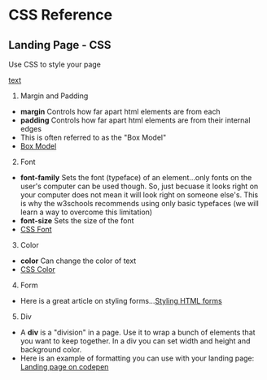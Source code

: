 # CSS Reference #
## Landing Page - CSS ##
Use CSS to style your page

[text](link)

1. Margin and Padding 
- __margin__ Controls how far apart html elements are from each
- __padding__ Controls how far apart html elements are from their internal edges
- This is often referred to as the "Box Model" 
- [Box Model](www.w3schools.com/css/css_boxmodel.asp)

2. Font
- __font-family__ Sets the font (typeface) of an element...only fonts on the user's computer can be used though. So, just becuase it looks right on your computer does not mean it will look right on someone else's. This is why the w3schools recommends using only basic typefaces (we will learn a way to overcome this limitation)
- __font-size__ Sets the size of the font
- [CSS Font](https://www.w3schools.com/css/css_font.asp)

3. Color
- __color__ Can change the color of text
- [CSS Color](https://www.w3schools.com/cssref/pr_text_color.asp)

4. Form
- Here is a great article on styling forms...[Styling HTML forms](https://developer.mozilla.org/en-US/docs/Learn/HTML/Forms/Styling_HTML_forms)

5. Div
- A __div__ is a "division" in a page. Use it to wrap a bunch of elements that you want to keep together. In a div you can set width and height and background color. 
- Here is an example of formatting you can use with your landing page: [Landing page on codepen](https://codepen.io/jasonleecooksey/pen/YrBZMo?editors=1100)
  
